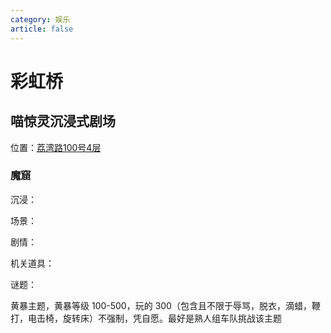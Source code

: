 ```yaml
---
category: 娱乐
article: false
---
```


# 彩虹桥

## 喵惊灵沉浸式剧场

<span class="icon iconfont icon-locate"></span> 位置：<a href="https://ditu.amap.com/place/B0H3YC71BS" target="_blank">荔湾路100号4层</a>

### 魔窟

<div><p>沉浸：<el-rate model-value="5" disabled /></p></div>

<div><p>场景：<el-rate model-value="4" disabled /></p></div>

<div><p>剧情：<el-rate model-value="4" disabled /></p></div>

<div><p>机关道具：<el-rate model-value="3.5" disabled /></p></div>

<div><p>谜题：<el-rate model-value="1" disabled /></p></div>

黄暴主题，黄暴等级 100-500，玩的 300（包含且不限于辱骂，脱衣，滴蜡，鞭打，电击椅，旋转床）不强制，凭自愿。最好是熟人组车队挑战该主题